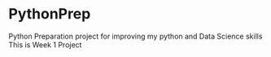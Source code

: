 # PythonPrep
Python Preparation project for improving my python and Data Science skills
This is Week 1 Project

